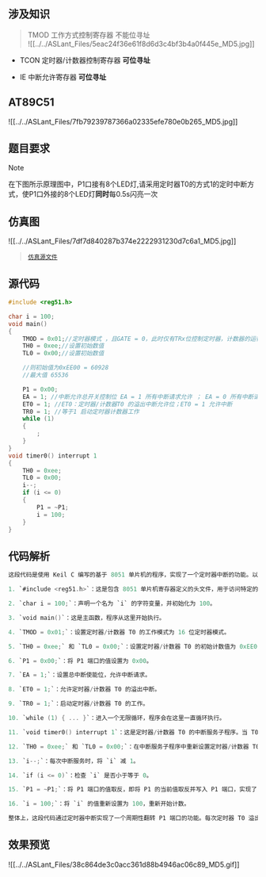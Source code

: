 ## 涉及知识

> TMOD 工作方式控制寄存器  不能位寻址   
> ![[../../ASLant_Files/5eac24f36e61f8d6d3c4bf3b4a0f445e_MD5.jpg]]
  
- TCON 定时器/计数器控制寄存器   **可位寻址**   
  
- IE 中断允许寄存器  **可位寻址**   

## AT89C51 

![[../../ASLant_Files/7fb79239787366a02335efe780e0b265_MD5.jpg]]       

## 题目要求 

> [!NOTE]
> 在下图所示原理图中，P1口接有8个LED灯,请采用定时器T0的方式1的定时中断方式，使P1口外接的8个LED灯**同时**每0.5s闪亮一次

## 仿真图  

![[../../ASLant_Files/7df7d840287b374e2222931230d7c6a1_MD5.jpg]]  

> [`仿真源文件`](https://www.123pan.com/s/N7orVv-DbMV3.html)  

## 源代码  

```c
#include <reg51.h>

char i = 100;
void main()
{
    TMOD = 0x01;//定时器模式 ，且GATE = 0，此时仅有TRx位控制定时器，计数器的运行，且M1,M0为01为第一种工作方式  16位
    TH0 = 0xee;//设置初始数值
    TL0 = 0x00;//设置初始数值

    //则初始值为0xEE00 = 60928
    //最大值 65536

    P1 = 0x00;
    EA = 1; //中断允许总开关控制位 EA = 1 所有中断请求允许 ； EA = 0 所有中断请求拒绝 ； 
    ET0 = 1; //ET0：定时器/计数器T0 的溢出中断允许位；ET0 = 1 允许中断
    TR0 = 1; //等于1 启动定时器计数器工作
    while (1)
    {
        ;
    }
}
void timer0() interrupt 1
{
    TH0 = 0xee;
    TL0 = 0x00;
    i--;
    if (i <= 0)
    {
        P1 = ~P1;
        i = 100;
    }
}
``` 

## 代码解析

```c
这段代码是使用 Keil C 编写的基于 8051 单片机的程序，实现了一个定时器中断的功能。以下是对代码的解析：

1. `#include <reg51.h>`：这是包含 8051 单片机寄存器定义的头文件，用于访问特定的寄存器和位。

2. `char i = 100;`：声明一个名为 `i` 的字符变量，并初始化为 100。

3. `void main()`：这是主函数，程序从这里开始执行。

4. `TMOD = 0x01;`：设置定时器/计数器 T0 的工作模式为 16 位定时器模式。

5. `TH0 = 0xee;` 和 `TL0 = 0x00;`：设置定时器/计数器 T0 的初始计数值为 0xEE00。

6. `P1 = 0x00;`：将 P1 端口的值设置为 0x00。

7. `EA = 1;`：设置总中断使能位，允许中断请求。

8. `ET0 = 1;`：允许定时器/计数器 T0 的溢出中断。

9. `TR0 = 1;`：启动定时器/计数器 T0 的工作。

10. `while (1) { ... }`：进入一个无限循环，程序会在这里一直循环执行。

11. `void timer0() interrupt 1`：这是定时器/计数器 T0 的中断服务子程序。当 T0 溢出时，会触发此中断。

12. `TH0 = 0xee;` 和 `TL0 = 0x00;`：在中断服务子程序中重新设置定时器/计数器 T0 的初始计数值。

13. `i--;`：每次中断服务时，将 `i` 减 1。

14. `if (i <= 0)`：检查 `i` 是否小于等于 0。

15. `P1 = ~P1;`：将 P1 端口的值取反，即将 P1 的当前值取反并写入 P1 端口，实现了 P1 端口的翻转。

16. `i = 100;`：将 `i` 的值重新设置为 100，重新开始计数。

整体上，这段代码通过定时器中断实现了一个周期性翻转 P1 端口的功能。每次定时器 T0 溢出时，会触发中断，将 P1 端口的值取反，然后重新计数，周期性地重复这个过程。通过修改定时器初始值和调整 `i` 的值，可以控制翻转的频率和持续时间。
```

## 效果预览

![[../../ASLant_Files/38c864de3c0acc361d88b4946ac06c89_MD5.gif]]